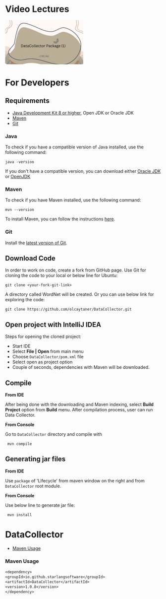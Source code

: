 Video Lectures
============

[<img src=video1.jpg width="50%">](https://youtu.be/VH-TrFdtGk0)

For Developers
============

## Requirements

* [Java Development Kit 8 or higher](#java), Open JDK or Oracle JDK
* [Maven](#maven)
* [Git](#git)

### Java 

To check if you have a compatible version of Java installed, use the following command:

    java -version
    
If you don't have a compatible version, you can download either [Oracle JDK](https://www.oracle.com/technetwork/java/javase/downloads/jdk8-downloads-2133151.html) or [OpenJDK](https://openjdk.java.net/install/)    

### Maven
To check if you have Maven installed, use the following command:

    mvn --version
    
To install Maven, you can follow the instructions [here](https://maven.apache.org/install.html).      

### Git

Install the [latest version of Git](https://git-scm.com/book/en/v2/Getting-Started-Installing-Git).

## Download Code

In order to work on code, create a fork from GitHub page. 
Use Git for cloning the code to your local or below line for Ubuntu:

	git clone <your-fork-git-link>

A directory called WordNet will be created. Or you can use below link for exploring the code:

	git clone https://github.com/olcaytaner/DataCollector.git

## Open project with IntelliJ IDEA

Steps for opening the cloned project:

* Start IDE
* Select **File | Open** from main menu
* Choose `DataCollector/pom.xml` file
* Select open as project option
* Couple of seconds, dependencies with Maven will be downloaded. 


## Compile

**From IDE**

After being done with the downloading and Maven indexing, select **Build Project** option from **Build** menu. After compilation process, user can run Data Collector.

**From Console**

Go to `DataCollector` directory and compile with 

     mvn compile 

## Generating jar files

**From IDE**

Use `package` of 'Lifecycle' from maven window on the right and from `DataCollector` root module.

**From Console**

Use below line to generate jar file:

     mvn install

DataCollector
============
+ [Maven Usage](#maven-usage)


### Maven Usage

	<dependency>
  	<groupId>io.github.starlangsoftware</groupId>
  	<artifactId>DataCollector</artifactId>
  	<version>1.0.8</version>
	</dependency>
